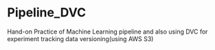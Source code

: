 # Pipeline_DVC
Hand-on Practice of Machine Learning pipeline and also using DVC for experiment tracking  data versioning(using AWS S3)
